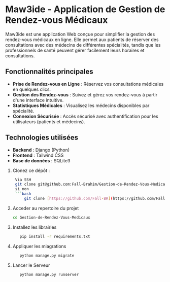 # Maw3ide - Application de Gestion de Rendez-vous Médicaux

Maw3ide est une application Web conçue pour simplifier la gestion des rendez-vous médicaux en ligne. Elle permet aux patients de réserver des consultations avec des médecins de différentes spécialités, tandis que les professionnels de santé peuvent gérer facilement leurs horaires et consultations.

## Fonctionnalités principales

- **Prise de Rendez-vous en Ligne** : Réservez vos consultations médicales en quelques clics.
- **Gestion des Rendez-vous** : Suivez et gérez vos rendez-vous à partir d'une interface intuitive.
- **Statistiques Médicales** : Visualisez les médecins disponibles par spécialité.
- **Connexion Sécurisée** : Accès sécurisé avec authentification pour les utilisateurs (patients et médecins).

## Technologies utilisées

- **Backend** : Django (Python)
- **Frontend** : Tailwind CSS
- **Base de données** : SQLite3



1. Clonez ce dépôt :
  
   ```bash
    Via SSH
    git clone git@github.com:Fall-Brahim/Gestion-de-Rendez-Vous-Medicaux.git
    si non 
    ```bash
        git clone [https://github.com/Fall-BR](https://github.com/Fall-Brahim/Gestion-de-Rendez-Vous-Medicaux.git

3. Acceder au repertoire du projet
   ```bash
   cd Gestion-de-Rendez-Vous-Medicaux
4.  Installez les librairies
    ```bash
       pip install -r requirements.txt
5.  Appliquer les miagrations
    ```bash
       python manage.py migrate
6.  Lancer le Serveur
    ```bash
       python manage.py runserver
  



